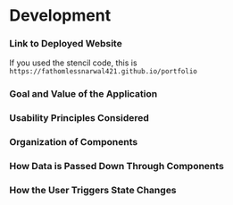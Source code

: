 # Development

### Link to Deployed Website
If you used the stencil code, this is `https://fathomlessnarwal421.github.io/portfolio`

### Goal and Value of the Application

### Usability Principles Considered

### Organization of Components

### How Data is Passed Down Through Components

### How the User Triggers State Changes

